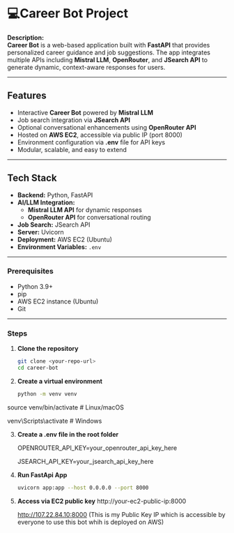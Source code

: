 # **💻Career Bot Project**

**Description:**  
**Career Bot** is a web-based application built with **FastAPI** that provides personalized career guidance and job suggestions. The app integrates multiple APIs including **Mistral LLM**, **OpenRouter**, and **JSearch API** to generate dynamic, context-aware responses for users.

---

## **Features**

- Interactive **Career Bot** powered by **Mistral LLM**  
- Job search integration via **JSearch API**  
- Optional conversational enhancements using **OpenRouter API**  
- Hosted on **AWS EC2**, accessible via public IP (port 8000)  
- Environment configuration via **.env** file for API keys  
- Modular, scalable, and easy to extend  

---

## **Tech Stack**

- **Backend:** Python, FastAPI  
- **AI/LLM Integration:**  
  - **Mistral LLM API** for dynamic responses  
  - **OpenRouter API** for conversational routing  
- **Job Search:** JSearch API  
- **Server:** Uvicorn  
- **Deployment:** AWS EC2 (Ubuntu)  
- **Environment Variables:** `.env`  

---

### **Prerequisites**

- Python 3.9+  
- pip  
- AWS EC2 instance (Ubuntu)  
- Git

---

### **Steps**

1. **Clone the repository**  
   ```bash
   git clone <your-repo-url>
   cd career-bot
2. **Create a virtual environment**
   ```bash
   python -m venv venv
source venv/bin/activate   # Linux/macOS

venv\Scripts\activate      # Windows

3. **Create a .env file in the root folder**
   
   OPENROUTER_API_KEY=your_openrouter_api_key_here
   
   JSEARCH_API_KEY=your_jsearch_api_key_here

5. **Run FastApi App**
   ```bash
   uvicorn app:app --host 0.0.0.0 --port 8000
6. **Access via EC2 public key**
   http://your-ec2-public-ip:8000
   
   http://107.22.84.10:8000   (This is my Public Key IP which is accessible by everyone to use this bot whih is deployed on AWS)
